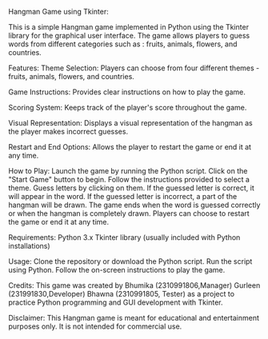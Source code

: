 Hangman Game using Tkinter:

This is a simple Hangman game implemented in Python using the Tkinter library for the graphical user interface. The game allows players to guess words from different categories such as : fruits, animals, flowers, and countries.

Features:
Theme Selection: Players can choose from four different themes - fruits, animals, flowers, and countries.

Game Instructions: Provides clear instructions on how to play the game.

Scoring System: Keeps track of the player's score throughout the game.

Visual Representation: Displays a visual representation of the hangman as the player makes incorrect guesses.

Restart and End Options: Allows the player to restart the game or end it at any time.

How to Play:
Launch the game by running the Python script.
Click on the "Start Game" button to begin.
Follow the instructions provided to select a theme.
Guess letters by clicking on them.
If the guessed letter is correct, it will appear in the word.
If the guessed letter is incorrect, a part of the hangman will be drawn.
The game ends when the word is guessed correctly or when the hangman is completely drawn.
Players can choose to restart the game or end it at any time.

Requirements:
Python 3.x
Tkinter library (usually included with Python installations)

Usage:
Clone the repository or download the Python script.
Run the script using Python.
Follow the on-screen instructions to play the game.

Credits:
This game was created by Bhumika (2310991806,Manager) Gurleen (231991830,Developer) Bhawna (2310991805, Tester) as a project to practice Python programming and GUI development with Tkinter.

Disclaimer:
This Hangman game is meant for educational and entertainment purposes only. It is not intended for commercial use.
